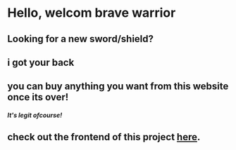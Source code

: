 # Hello, welcom brave warrior
## Looking for a new sword/shield?
## i got your back
## you can buy anything you want from this website once its over!
##### It's legit ofcourse!
## check out the frontend of this project [here](https://github.com/HnarimanH/adventure-shop-frontend).





